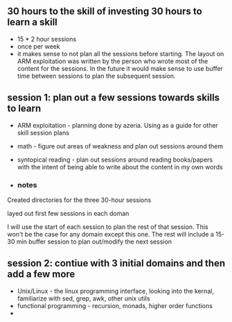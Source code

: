 ## 30 hours to the skill of investing 30 hours to learn a skill
* 15 * 2 hour sessions
* once per week
* it makes sense to not plan all the sessions before starting. The layout on
  ARM exploitation was written by the person who wrote most of the content for
  the sessions. In the future it would make sense to use buffer time between
  sessions to plan the subsequent session. 

## session 1: plan out a few sessions towards skills to learn
* ARM exploitation - planning done by azeria. Using as a guide for other skill
  session plans
* math - figure out areas of weakness and plan out sessions around them
* syntopical reading - plan out sessions around reading books/papers with the
  intent of being able to write about the content in my own words

* ### notes
Created directories for the three 30-hour sessions

layed out first few sessions in each doman

I will use the start of each session to plan the rest of that session. This won't be the case for any domain except this one. The rest will include a 15-30 min buffer session to plan out/modify the next session


## session 2: contiue with 3 initial domains and then add a few more
* Unix/Linux - the linux programming interface, looking into the kernal, familiarize with sed, grep, awk, other unix utils
* functional programming - recursion, monads, higher order functions
* 
